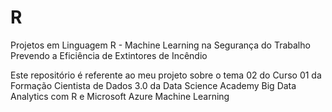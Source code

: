 # R
Projetos em Linguagem R - Machine Learning na Segurança do Trabalho Prevendo a Eficiência de Extintores de Incêndio

Este repositório é referente ao meu projeto sobre o tema 02 do Curso 01 da Formação Cientista de Dados 3.0 da Data Science Academy
Big Data Analytics com R e Microsoft Azure Machine Learning


